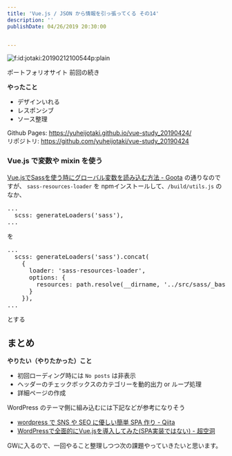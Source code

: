 ```yaml
---
title: 'Vue.js / JSON から情報を引っ張ってくる その14'
description: ''
publishDate: 04/26/2019 20:30:00


---
```

<p><span itemscope itemtype="http://schema.org/Photograph"><img src="/images/hatena/20190212100544.png" alt="f:id:jotaki:20190212100544p:plain" title="f:id:jotaki:20190212100544p:plain" class="hatena-fotolife" itemprop="image"></span></p>

<p>ポートフォリオサイト 前回の続き</p>

<p><strong>やったこと</strong></p>

<ul>
<li>デザインいれる</li>
<li>レスポンシブ</li>
<li>ソース整理</li>
</ul>


<p>Github Pages: <a href="https://yuheijotaki.github.io/vue-study_20190424/">https://yuheijotaki.github.io/vue-study_20190424/</a><br/>
リポジトリ: <a href="https://github.com/yuheijotaki/vue-study_20190424">https://github.com/yuheijotaki/vue-study_20190424</a></p>

<h3>Vue.js で変数や mixin を使う</h3>

<p><a href="https://gootablog.com/vuejs-sass-globalvariables">Vue.jsでSassを使う時にグローバル変数を読み込む方法 - Goota</a> の通りなのですが、 <code>sass-resources-loader</code> を npmインストールして、<code>/build/utils.js</code> のなか、</p>

<pre class="code lang-javascript" data-lang="javascript" data-unlink>...
  scss: generateLoaders(<span class="synConstant">'sass'</span>),
...
</pre>


<p>を</p>

<pre class="code lang-javascript" data-lang="javascript" data-unlink>...
  scss: generateLoaders(<span class="synConstant">'sass'</span>).concat(
    <span class="synIdentifier">{</span>
      loader: <span class="synConstant">'sass-resources-loader'</span>,
      options: <span class="synIdentifier">{</span>
        resources: path.resolve(__dirname, <span class="synConstant">'../src/sass/_base.scss'</span>)
      <span class="synIdentifier">}</span>
    <span class="synIdentifier">}</span>),
...
</pre>


<p>とする</p>

<h2>まとめ</h2>

<p><strong>やりたい（やりたかった）こと</strong></p>

<ul>
<li>初回ローディング時には <code>No posts</code> は非表示</li>
<li>ヘッダーのチェックボックスのカテゴリーを動的出力 or ループ処理</li>
<li>詳細ページの作成</li>
</ul>


<p>WordPress のテーマ側に組み込むには下記などが参考になりそう</p>

<ul>
<li><a href="https://qiita.com/d2cd-kimura/items/c8283849c4dff245d219">wordpress で SNS や SEO に優しい簡単 SPA 作り - Qiita</a></li>
<li><a href="http://itaoyuta.hatenablog.com/entry/2017/12/28/152338">WordPressで全面的にVue.jsを導入してみた(SPA実装ではない) - 超空洞</a></li>
</ul>


<p>GWに入るので、一回やること整理しつつ次の課題やっていきたいと思います。</p>
